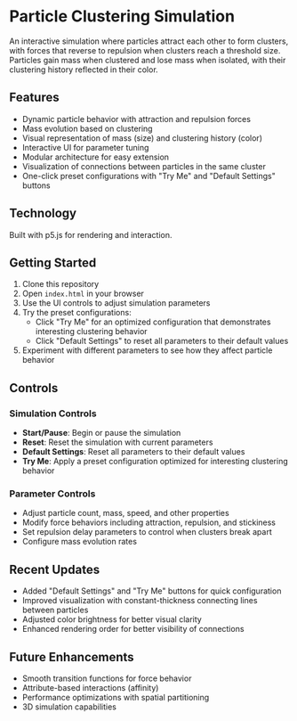 # Particle Clustering Simulation

An interactive simulation where particles attract each other to form clusters, with forces that reverse to repulsion when clusters reach a threshold size. Particles gain mass when clustered and lose mass when isolated, with their clustering history reflected in their color.

## Features

- Dynamic particle behavior with attraction and repulsion forces
- Mass evolution based on clustering
- Visual representation of mass (size) and clustering history (color)
- Interactive UI for parameter tuning
- Modular architecture for easy extension
- Visualization of connections between particles in the same cluster
- One-click preset configurations with "Try Me" and "Default Settings" buttons

## Technology

Built with p5.js for rendering and interaction.

## Getting Started

1. Clone this repository
2. Open `index.html` in your browser
3. Use the UI controls to adjust simulation parameters
4. Try the preset configurations:
   - Click "Try Me" for an optimized configuration that demonstrates interesting clustering behavior
   - Click "Default Settings" to reset all parameters to their default values
5. Experiment with different parameters to see how they affect particle behavior

## Controls

### Simulation Controls
- **Start/Pause**: Begin or pause the simulation
- **Reset**: Reset the simulation with current parameters
- **Default Settings**: Reset all parameters to their default values
- **Try Me**: Apply a preset configuration optimized for interesting clustering behavior

### Parameter Controls
- Adjust particle count, mass, speed, and other properties
- Modify force behaviors including attraction, repulsion, and stickiness
- Set repulsion delay parameters to control when clusters break apart
- Configure mass evolution rates

## Recent Updates

- Added "Default Settings" and "Try Me" buttons for quick configuration
- Improved visualization with constant-thickness connecting lines between particles
- Adjusted color brightness for better visual clarity
- Enhanced rendering order for better visibility of connections

## Future Enhancements

- Smooth transition functions for force behavior
- Attribute-based interactions (affinity)
- Performance optimizations with spatial partitioning
- 3D simulation capabilities
